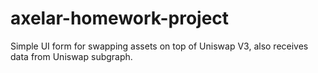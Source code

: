 # axelar-homework-project
Simple UI form for swapping assets on top of Uniswap V3, also receives data from Uniswap subgraph.
